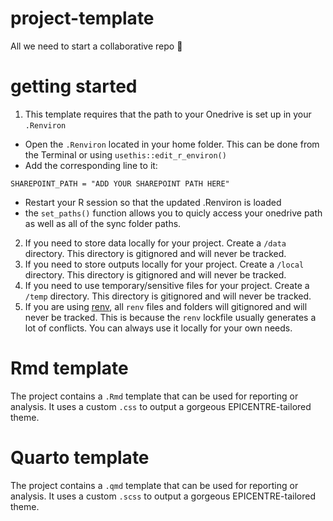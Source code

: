 # project-template
All we need to start a collaborative repo :rocket:

# getting started

1. This template requires that the path to your Onedrive is set up in your `.Renviron`
  - Open the `.Renviron` located in your home folder. This can be done from the Terminal or using `usethis::edit_r_environ()`
  - Add the corresponding line to it:
```
SHAREPOINT_PATH = "ADD YOUR SHAREPOINT PATH HERE"

```
  - Restart your R session so that the updated .Renviron is loaded
  - the `set_paths()` function allows you to quicly access your onedrive path as well as all of the sync folder paths. 
  
2. If you need to store data locally for your project. Create a `/data` directory. This directory is gitignored and will never be tracked.
3. If you need to store outputs locally for your project. Create a `/local` directory. This directory is gitignored and will never be tracked.
5. If you need to use temporary/sensitive files for your project. Create a `/temp` directory. This directory is gitignored and will never be tracked.
6. If you are using [renv](https://cran.r-project.org/web/packages/renv/index.html), all `renv` files and folders will gitignored and will never be tracked. This is because the `renv` lockfile usually generates a lot of conflicts. You can always use it locally for your own needs.

# Rmd template

The project contains a `.Rmd` template that can be used for reporting or analysis. It uses a custom `.css` to output a gorgeous EPICENTRE-tailored theme. 
# Quarto template

The project contains a `.qmd` template that can be used for reporting or analysis. It uses a custom `.scss` to output a gorgeous EPICENTRE-tailored theme. 

